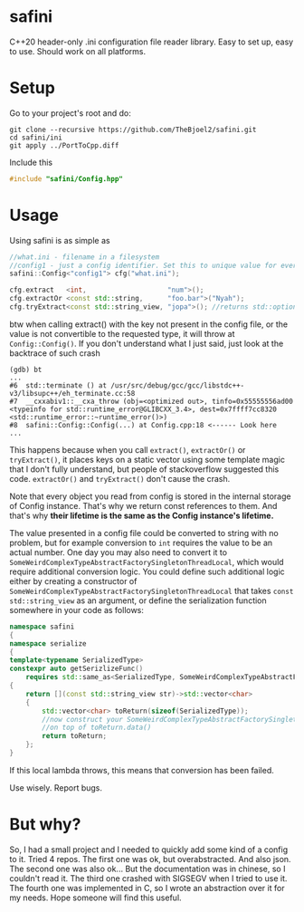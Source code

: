 # safini
C++20 header-only .ini configuration file reader library.
Easy to set up, easy to use. Should work on all platforms.

# Setup
Go to your project's root and do:
```
git clone --recursive https://github.com/TheBjoel2/safini.git
cd safini/ini
git apply ../PortToCpp.diff
```
Include this
```cpp
#include "safini/Config.hpp"
```

# Usage
Using safini is as simple as
```cpp
//what.ini - filename in a filesystem
//config1 - just a config identifier. Set this to unique value for every Config
safini::Config<"config1"> cfg("what.ini");

cfg.extract   <int,                    "num">();
cfg.extractOr <const std::string,      "foo.bar">("Nyah");
cfg.tryExtract<const std::string_view, "jopa">(); //returns std::optional
```
btw when calling extract() with the key not present in the config file,
or the value is not convertible to the requested type, it will throw at ``Config::Config()``.
If you don't understand what I just said, just look at the backtrace of such crash
```
(gdb) bt
...
#6  std::terminate () at /usr/src/debug/gcc/gcc/libstdc++-v3/libsupc++/eh_terminate.cc:58
#7  __cxxabiv1::__cxa_throw (obj=<optimized out>, tinfo=0x55555556ad00 <typeinfo for std::runtime_error@GLIBCXX_3.4>, dest=0x7ffff7cc8320 <std::runtime_error::~runtime_error()>)
#8  safini::Config::Config(...) at Config.cpp:18 <------ Look here
...
```
This happens because when you call ``extract()``, ``extractOr()`` or ``tryExtract()``,
it places keys on a static vector using some template magic that I don't fully understand,
but people of stackoverflow suggested this code.
``extractOr()`` and ``tryExtract()`` don't cause the crash.

Note that every object you read from config is stored in the internal storage of Config instance.
That's why we return const references to them.
And that's why **their lifetime is the same as the Config instance's lifetime.**

The value presented in a config file could be converted to string with no problem,
but for example conversion to ``int`` requires the value to be an actual number.
One day you may also need to convert it to ``SomeWeirdComplexTypeAbstractFactorySingletonThreadLocal``,
which would require additional conversion logic.
You could define such additional logic either by creating a constructor of ``SomeWeirdComplexTypeAbstractFactorySingletonThreadLocal`` that takes ``const std::string_view`` as an argument,
or define the serialization function somewhere in your code as follows:
```cpp
namespace safini
{
namespace serialize
{
template<typename SerializedType>
constexpr auto getSerizlizeFunc()
    requires std::same_as<SerializedType, SomeWeirdComplexTypeAbstractFactorySingletonThreadLocal>
{
    return [](const std::string_view str)->std::vector<char>
    {
        std::vector<char> toReturn(sizeof(SerializedType));
        //now construct your SomeWeirdComplexTypeAbstractFactorySingletonThreadLocal
        //on top of toReturn.data()
        return toReturn;
    };
}
```
If this local lambda throws, this means that conversion has been failed.

Use wisely. Report bugs.

# But why?
So, I had a small project and I needed to quickly add some kind of a config to it.
Tried 4 repos.
The first one was ok, but overabstracted. And also json.
The second one was also ok... But the documentation was in chinese, so I couldn't read it.
The third one crashed with SIGSEGV when I tried to use it.
The fourth one was implemented in C, so I wrote an abstraction over it for my needs. Hope someone will find this useful.

